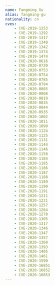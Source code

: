 ```yaml
---
name: Fangming Gu
alias: fangming-gu
nationality: cn
cves:
    - CVE-2019-1253
    - CVE-2019-1292
    - CVE-2019-1317
    - CVE-2019-1340
    - CVE-2019-1342
    - CVE-2019-1374
    - CVE-2019-1474
    - CVE-2020-0616
    - CVE-2020-0730
    - CVE-2020-0753
    - CVE-2020-0754
    - CVE-2020-0785
    - CVE-2020-0794
    - CVE-2020-0805
    - CVE-2020-0808
    - CVE-2020-0819
    - CVE-2020-0835
    - CVE-2020-0844
    - CVE-2020-0935
    - CVE-2020-1002
    - CVE-2020-1011
    - CVE-2020-1090
    - CVE-2020-1124
    - CVE-2020-1125
    - CVE-2020-1131
    - CVE-2020-1144
    - CVE-2020-1146
    - CVE-2020-1158
    - CVE-2020-1184
    - CVE-2020-1185
    - CVE-2020-1186
    - CVE-2020-1187
    - CVE-2020-1188
    - CVE-2020-1189
    - CVE-2020-1190
    - CVE-2020-1191
    - CVE-2020-1211
    - CVE-2020-1221
    - CVE-2020-1257
    - CVE-2020-1264
    - CVE-2020-1278
    - CVE-2020-1305
    - CVE-2020-1317
    - CVE-2020-1346
    - CVE-2020-1347
    - CVE-2020-1357
    - CVE-2020-1360
    - CVE-2020-1393
    - CVE-2020-1405
    - CVE-2020-1461
    - CVE-2020-1590
    - CVE-2020-16851
    - CVE-2020-16852
    - CVE-2020-16853
---
```

